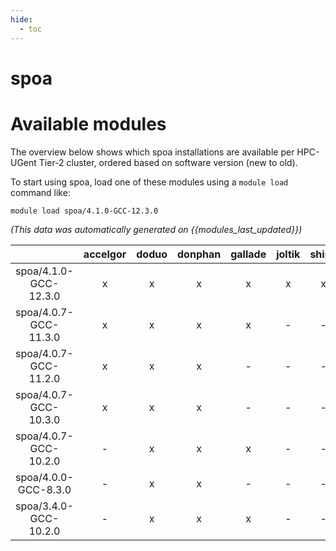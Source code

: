 ```yaml
---
hide:
  - toc
---
```


spoa
====

# Available modules


The overview below shows which spoa installations are available per HPC-UGent Tier-2 cluster, ordered based on software version (new to old).

To start using spoa, load one of these modules using a `module load` command like:

```shell
module load spoa/4.1.0-GCC-12.3.0
```

*(This data was automatically generated on {{modules_last_updated}})*  

| |accelgor|doduo|donphan|gallade|joltik|shinx|skitty|
| :---: | :---: | :---: | :---: | :---: | :---: | :---: | :---: |
|spoa/4.1.0-GCC-12.3.0|x|x|x|x|x|x|x|
|spoa/4.0.7-GCC-11.3.0|x|x|x|x|-|-|-|
|spoa/4.0.7-GCC-11.2.0|x|x|x|-|-|-|-|
|spoa/4.0.7-GCC-10.3.0|x|x|x|-|-|-|-|
|spoa/4.0.7-GCC-10.2.0|-|x|x|x|-|-|-|
|spoa/4.0.0-GCC-8.3.0|-|x|x|-|-|-|-|
|spoa/3.4.0-GCC-10.2.0|-|x|x|x|-|-|-|
